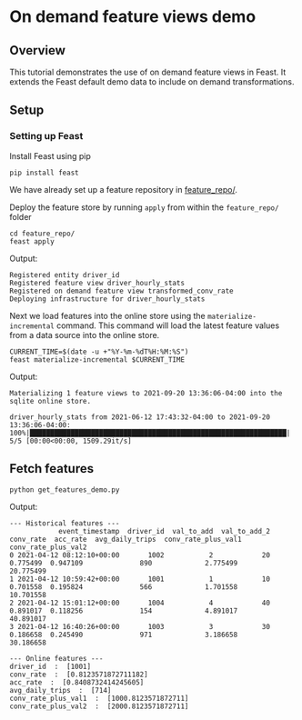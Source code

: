 # On demand feature views demo

## Overview

This tutorial demonstrates the use of on demand feature views in Feast. It extends the Feast default demo data to
include on demand transformations.

## Setup

### Setting up Feast

Install Feast using pip

```
pip install feast
```

We have already set up a feature repository in [feature_repo/](feature_repo/). 

Deploy the feature store by running `apply` from within the `feature_repo/` folder
```
cd feature_repo/
feast apply
```

Output:
```
Registered entity driver_id
Registered feature view driver_hourly_stats
Registered on demand feature view transformed_conv_rate
Deploying infrastructure for driver_hourly_stats
```

Next we load features into the online store using the `materialize-incremental` command. This command will load the
latest feature values from a data source into the online store.

```
CURRENT_TIME=$(date -u +"%Y-%m-%dT%H:%M:%S")
feast materialize-incremental $CURRENT_TIME
```

Output:
```
Materializing 1 feature views to 2021-09-20 13:36:06-04:00 into the sqlite online store.

driver_hourly_stats from 2021-06-12 17:43:32-04:00 to 2021-09-20 13:36:06-04:00:
100%|███████████████████████████████████████████████████████████████| 5/5 [00:00<00:00, 1509.29it/s]
```

## Fetch features

```
python get_features_demo.py
```

Output:
```
--- Historical features ---
            event_timestamp  driver_id  val_to_add  val_to_add_2  conv_rate  acc_rate  avg_daily_trips  conv_rate_plus_val1  conv_rate_plus_val2
0 2021-04-12 08:12:10+00:00       1002           2            20   0.775499  0.947109              890             2.775499            20.775499
1 2021-04-12 10:59:42+00:00       1001           1            10   0.701558  0.195824              566             1.701558            10.701558
2 2021-04-12 15:01:12+00:00       1004           4            40   0.891017  0.118256              154             4.891017            40.891017
3 2021-04-12 16:40:26+00:00       1003           3            30   0.186658  0.245490              971             3.186658            30.186658

--- Online features ---
driver_id  :  [1001]
conv_rate  :  [0.8123571872711182]
acc_rate  :  [0.8408732414245605]
avg_daily_trips  :  [714]
conv_rate_plus_val1  :  [1000.8123571872711]
conv_rate_plus_val2  :  [2000.8123571872711]
```